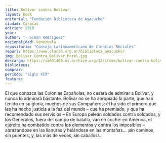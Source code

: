 ```yaml
---
title: Bolívar contra Bolívar
layout: book
editorial: "Fundación Biblioteca de Ayacucho"
ciudad: Caracas
edicion: 2019
year: 
author: "- Simón Rodríguez"
nacionalidad: Venezuela
repositorio: "Consejo Latinoamericano de Ciencias Sociales"
repurl: https://www.clacso.org.ar/biblioteca_ayacucho/
img: Bolivar_Contra_Bolivar_Morel.jpg
descarga: https://ia601408.us.archive.org/32/items/bolivar-contra-bolivar/Bolivar_Contra_Bolivar.pdf
biblioteca: 
comprar: 
periodo: "Siglo XIX"
feature: 
---
```

 

El que conozca las Colonias Españolas, no cesará de admirar a Bolívar, y nunca lo admirará bastante. Bolívar no se ha apropiado la parte, que han tenido en su gloria, muchos de sus Compañeros: él ha sido el primero que les ha hecho justicia a la faz del mundo – que ha premiado, y que ha recomendado sus servicios – En Europa pelean soldados contra soldados, y los Generales, fuera del campo de batalla, van en coche: en América, el ejército ha combatido contra los elementos y contra los imposibles – abrazándose en las llanuras y helándose en las montañas… ¡sin caminos, sin puentes, y, las más de veces, sin caballos!…
